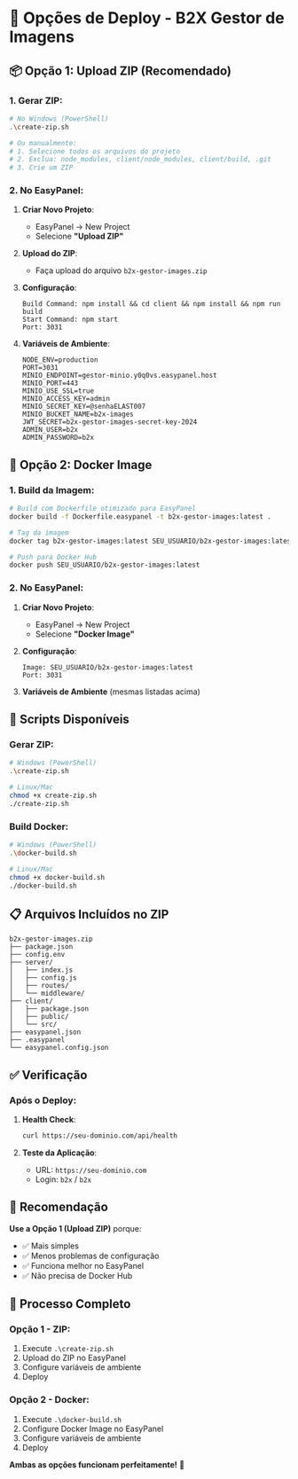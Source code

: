 # 🚀 Opções de Deploy - B2X Gestor de Imagens

## 📦 Opção 1: Upload ZIP (Recomendado)

### **1. Gerar ZIP:**

```bash
# No Windows (PowerShell)
.\create-zip.sh

# Ou manualmente:
# 1. Selecione todos os arquivos do projeto
# 2. Exclua: node_modules, client/node_modules, client/build, .git
# 3. Crie um ZIP
```

### **2. No EasyPanel:**

1. **Criar Novo Projeto**:

   - EasyPanel → New Project
   - Selecione **"Upload ZIP"**

2. **Upload do ZIP**:

   - Faça upload do arquivo `b2x-gestor-images.zip`

3. **Configuração**:

   ```
   Build Command: npm install && cd client && npm install && npm run build
   Start Command: npm start
   Port: 3031
   ```

4. **Variáveis de Ambiente**:
   ```
   NODE_ENV=production
   PORT=3031
   MINIO_ENDPOINT=gestor-minio.y0q0vs.easypanel.host
   MINIO_PORT=443
   MINIO_USE_SSL=true
   MINIO_ACCESS_KEY=admin
   MINIO_SECRET_KEY=@senhaELAST007
   MINIO_BUCKET_NAME=b2x-images
   JWT_SECRET=b2x-gestor-images-secret-key-2024
   ADMIN_USER=b2x
   ADMIN_PASSWORD=b2x
   ```

## 🐳 Opção 2: Docker Image

### **1. Build da Imagem:**

```bash
# Build com Dockerfile otimizado para EasyPanel
docker build -f Dockerfile.easypanel -t b2x-gestor-images:latest .

# Tag da imagem
docker tag b2x-gestor-images:latest SEU_USUARIO/b2x-gestor-images:latest

# Push para Docker Hub
docker push SEU_USUARIO/b2x-gestor-images:latest
```

### **2. No EasyPanel:**

1. **Criar Novo Projeto**:

   - EasyPanel → New Project
   - Selecione **"Docker Image"**

2. **Configuração**:

   ```
   Image: SEU_USUARIO/b2x-gestor-images:latest
   Port: 3031
   ```

3. **Variáveis de Ambiente** (mesmas listadas acima)

## 🔧 Scripts Disponíveis

### **Gerar ZIP:**

```bash
# Windows (PowerShell)
.\create-zip.sh

# Linux/Mac
chmod +x create-zip.sh
./create-zip.sh
```

### **Build Docker:**

```bash
# Windows (PowerShell)
.\docker-build.sh

# Linux/Mac
chmod +x docker-build.sh
./docker-build.sh
```

## 📋 Arquivos Incluídos no ZIP

```
b2x-gestor-images.zip
├── package.json
├── config.env
├── server/
│   ├── index.js
│   ├── config.js
│   ├── routes/
│   └── middleware/
├── client/
│   ├── package.json
│   ├── public/
│   └── src/
├── easypanel.json
├── .easypanel
└── easypanel.config.json
```

## ✅ Verificação

### **Após o Deploy:**

1. **Health Check**:

   ```bash
   curl https://seu-dominio.com/api/health
   ```

2. **Teste da Aplicação**:
   - URL: `https://seu-dominio.com`
   - Login: `b2x` / `b2x`

## 🎯 Recomendação

**Use a Opção 1 (Upload ZIP)** porque:

- ✅ Mais simples
- ✅ Menos problemas de configuração
- ✅ Funciona melhor no EasyPanel
- ✅ Não precisa de Docker Hub

## 🚀 Processo Completo

### **Opção 1 - ZIP:**

1. Execute `.\create-zip.sh`
2. Upload do ZIP no EasyPanel
3. Configure variáveis de ambiente
4. Deploy

### **Opção 2 - Docker:**

1. Execute `.\docker-build.sh`
2. Configure Docker Image no EasyPanel
3. Configure variáveis de ambiente
4. Deploy

**Ambas as opções funcionam perfeitamente!** 🎉

